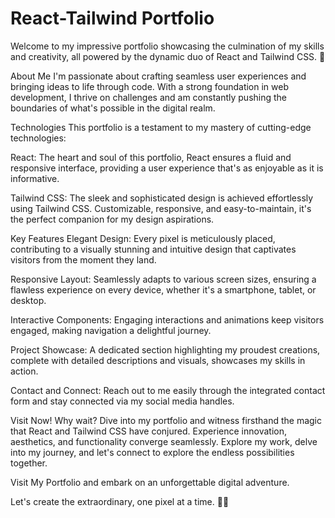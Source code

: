 # React-Tailwind Portfolio

Welcome to my impressive portfolio showcasing the culmination of my skills and creativity, all powered by the dynamic duo of React and Tailwind CSS. 🚀

About Me
I'm passionate about crafting seamless user experiences and bringing ideas to life through code. With a strong foundation in web development, I thrive on challenges and am constantly pushing the boundaries of what's possible in the digital realm.

Technologies
This portfolio is a testament to my mastery of cutting-edge technologies:

React: The heart and soul of this portfolio, React ensures a fluid and responsive interface, providing a user experience that's as enjoyable as it is informative.

Tailwind CSS: The sleek and sophisticated design is achieved effortlessly using Tailwind CSS. Customizable, responsive, and easy-to-maintain, it's the perfect companion for my design aspirations.

Key Features
Elegant Design: Every pixel is meticulously placed, contributing to a visually stunning and intuitive design that captivates visitors from the moment they land.

Responsive Layout: Seamlessly adapts to various screen sizes, ensuring a flawless experience on every device, whether it's a smartphone, tablet, or desktop.

Interactive Components: Engaging interactions and animations keep visitors engaged, making navigation a delightful journey.

Project Showcase: A dedicated section highlighting my proudest creations, complete with detailed descriptions and visuals, showcases my skills in action.

Contact and Connect: Reach out to me easily through the integrated contact form and stay connected via my social media handles.

Visit Now!
Why wait? Dive into my portfolio and witness firsthand the magic that React and Tailwind CSS have conjured. Experience innovation, aesthetics, and functionality converge seamlessly. Explore my work, delve into my journey, and let's connect to explore the endless possibilities together.

Visit My Portfolio and embark on an unforgettable digital adventure.

Let's create the extraordinary, one pixel at a time. 🎨👾
